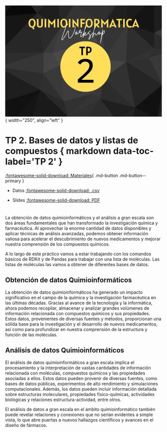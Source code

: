 ![Banner](img/4.png){ width="250", align="left" }

# **TP 2**. Bases de datos y listas de compuestos  { markdown data-toc-label='TP 2' }


[:fontawesome-solid-download: Materiales](https://drive.google.com/file/d/128SkGbPPi1Wy-73i5-dJ5DKYOvogem4g/view?usp=sharing){ .md-button .md-button--primary }
<!--
Este es el botón para decargar materiales, en (#) hay que agregar el link correspondiente.
-->

* Datos [:fontawesome-solid-download: .csv](https://drive.google.com/file/d/1k1u0gx8DeH7XMSwzPbaxOeAGcvFlD8Ss/view?usp=sharing)

* Slides [:fontawesome-solid-download: PDF](https://drive.google.com/file/d/1-Rt372mC7qS_S6-TjKq6_V-E5UPSHu0k/view?usp=sharing)
#

La obtención de datos quimioinformáticos y el análisis a gran escala son dos áreas fundamentales que han transformado la investigación química y farmacéutica. Al aprovechar la enorme cantidad de datos disponibles y aplicar técnicas de análisis avanzadas, podemos obtener información valiosa para acelerar el descubrimiento de nuevos medicamentos y mejorar nuestra comprensión de los compuestos químicos.

A lo largo de este práctico vamos a estar trabajando con los comandos básicos de RDKit y de Pandas para trabajar con una lista de moléculas. Las listas de moléculas las vamos a obtener de diferentes bases de datos.

## Obtención de datos Quimioinformáticos

La obtención de datos quimioinformáticos ha generado un impacto significativo en el campo de la química y la investigación farmacéutica en las últimas décadas. Gracias al avance de la tecnología y la informática, ahora podemos recopilar, almacenar y analizar grandes volúmenes de información relacionada con compuestos químicos y sus propiedades. Estos datos, provenientes de diversas fuentes y métodos, proporcionan una sólida base para la investigación y el desarrollo de nuevos medicamentos, así como para profundizar en nuestra comprensión de la estructura y función de las moléculas.

## Análisis de datos Quimioinformáticos

El análisis de datos quimioinformáticos a gran escala implica el procesamiento y la interpretación de vastas cantidades de información relacionada con moléculas, compuestos químicos y las propiedades asociadas a ellos. Estos datos pueden provenir de diversas fuentes, como bases de datos públicas, experimentos de alto rendimiento y simulaciones computacionales. Además, los datos pueden incluir información detallada sobre estructuras moleculares, propiedades físico-químicas, actividades biológicas y relaciones estructura-actividad, entre otros.

El análisis de datos a gran escala en el ámbito quimioinformático también puede revelar relaciones y conexiones que no serían evidentes a simple vista, lo que abre puertas a nuevos hallazgos científicos y avances en el diseño de fármacos.